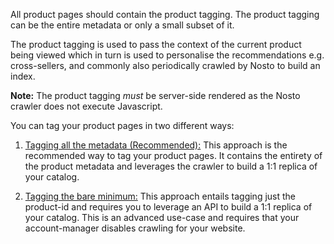 All product pages should contain the product tagging. The product tagging can be the entire metadata or only a small subset of it.

The product tagging is used to pass the context of the current product being viewed which in turn is used to personalise the recommendations e.g. cross-sellers, and commonly also periodically crawled by Nosto to build an index.

**Note:** The product tagging _must_ be server-side rendered as the Nosto crawler does not execute Javascript.

You can tag your product pages in two different ways:

1. [Tagging all the metadata (Recommended):](Basic/Default-Product-Tagging.md) This approach is the recommended way to tag your product pages. It contains the entirety of the product metadata and leverages the crawler to build a 1:1 replica of your catalog.

2. [Tagging the bare minimum:](Basic/Minimum-Product-Tagging.md) This approach entails tagging just the product-id and requires you to leverage an API to build a 1:1 replica of your catalog. This is an advanced use-case and requires that your account-manager disables crawling for your website.
